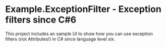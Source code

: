 # Example.ExceptionFilter - Exception filters since C#6

This project includes an sample UI to show how you can use exception filters (not Attributes!) in C# since language level six.

